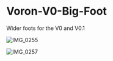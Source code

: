 # Voron-V0-Big-Foot
Wider foots for the V0 and V0.1

![IMG_0255](https://user-images.githubusercontent.com/33601457/146250292-fdcf8014-7eea-4ac4-bd06-0f736c3069b8.JPG)

![IMG_0257](https://user-images.githubusercontent.com/33601457/146250529-1b991f1e-3e69-45f4-a868-aa657ecdf33d.JPG)
